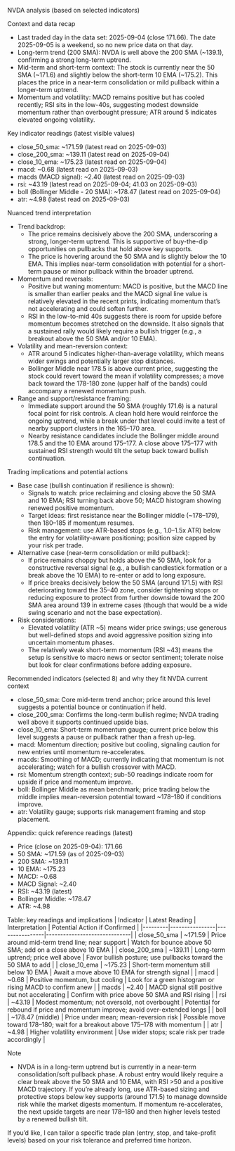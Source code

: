 NVDA analysis (based on selected indicators)

Context and data recap
- Last traded day in the data set: 2025-09-04 (close 171.66). The date 2025-09-05 is a weekend, so no new price data on that day.
- Long-term trend (200 SMA): NVDA is well above the 200 SMA (~139.1), confirming a strong long-term uptrend.
- Mid-term and short-term context: The stock is currently near the 50 SMA (~171.6) and slightly below the short-term 10 EMA (~175.2). This places the price in a near-term consolidation or mild pullback within a longer-term uptrend.
- Momentum and volatility: MACD remains positive but has cooled recently; RSI sits in the low-40s, suggesting modest downside momentum rather than overbought pressure; ATR around 5 indicates elevated ongoing volatility.

Key indicator readings (latest visible values)
- close_50_sma: ~171.59 (latest read on 2025-09-03)
- close_200_sma: ~139.11 (latest read on 2025-09-04)
- close_10_ema: ~175.23 (latest read on 2025-09-04)
- macd: ~0.68 (latest read on 2025-09-03)
- macds (MACD signal): ~2.40 (latest read on 2025-09-03)
- rsi: ~43.19 (latest read on 2025-09-04; 41.03 on 2025-09-03)
- boll (Bollinger Middle - 20 SMA): ~178.47 (latest read on 2025-09-04)
- atr: ~4.98 (latest read on 2025-09-03)

Nuanced trend interpretation
- Trend backdrop:
  - The price remains decisively above the 200 SMA, underscoring a strong, longer-term uptrend. This is supportive of buy-the-dip opportunities on pullbacks that hold above key supports.
  - The price is hovering around the 50 SMA and is slightly below the 10 EMA. This implies near-term consolidation with potential for a short-term pause or minor pullback within the broader uptrend.
- Momentum and reversals:
  - Positive but waning momentum: MACD is positive, but the MACD line is smaller than earlier peaks and the MACD signal line value is relatively elevated in the recent prints, indicating momentum that’s not accelerating and could soften further.
  - RSI in the low-to-mid 40s suggests there is room for upside before momentum becomes stretched on the downside. It also signals that a sustained rally would likely require a bullish trigger (e.g., a breakout above the 50 SMA and/or 10 EMA).
- Volatility and mean-reversion context:
  - ATR around 5 indicates higher-than-average volatility, which means wider swings and potentially larger stop distances.
  - Bollinger Middle near 178.5 is above current price, suggesting the stock could revert toward the mean if volatility compresses; a move back toward the 178-180 zone (upper half of the bands) could accompany a renewed momentum push.
- Range and support/resistance framing:
  - Immediate support around the 50 SMA (roughly 171.6) is a natural focal point for risk controls. A clean hold here would reinforce the ongoing uptrend, while a break under that level could invite a test of nearby support clusters in the 165–170 area.
  - Nearby resistance candidates include the Bollinger middle around 178.5 and the 10 EMA around 175–177. A close above 175–177 with sustained RSI strength would tilt the setup back toward bullish continuation.

Trading implications and potential actions
- Base case (bullish continuation if resilience is shown):
  - Signals to watch: price reclaiming and closing above the 50 SMA and 10 EMA; RSI turning back above 50; MACD histogram showing renewed positive momentum.
  - Target ideas: first resistance near the Bollinger middle (~178–179), then 180–185 if momentum resumes.
  - Risk management: use ATR-based stops (e.g., 1.0–1.5x ATR) below the entry for volatility-aware positioning; position size capped by your risk per trade.
- Alternative case (near-term consolidation or mild pullback):
  - If price remains choppy but holds above the 50 SMA, look for a constructive reversal signal (e.g., a bullish candlestick formation or a break above the 10 EMA) to re-enter or add to long exposure.
  - If price breaks decisively below the 50 SMA (around 171.5) with RSI deteriorating toward the 35–40 zone, consider tightening stops or reducing exposure to protect from further downside toward the 200 SMA area around 139 in extreme cases (though that would be a wide swing scenario and not the base expectation).
- Risk considerations:
  - Elevated volatility (ATR ~5) means wider price swings; use generous but well-defined stops and avoid aggressive position sizing into uncertain momentum phases.
  - The relatively weak short-term momentum (RSI ~43) means the setup is sensitive to macro news or sector sentiment; tolerate noise but look for clear confirmations before adding exposure.

Recommended indicators (selected 8) and why they fit NVDA current context
- close_50_sma: Core mid-term trend anchor; price around this level suggests a potential bounce or continuation if held.
- close_200_sma: Confirms the long-term bullish regime; NVDA trading well above it supports continued upside bias.
- close_10_ema: Short-term momentum gauge; current price below this level suggests a pause or pullback rather than a fresh up-leg.
- macd: Momentum direction; positive but cooling, signaling caution for new entries until momentum re-accelerates.
- macds: Smoothing of MACD; currently indicating that momentum is not accelerating; watch for a bullish crossover with MACD.
- rsi: Momentum strength context; sub-50 readings indicate room for upside if price and momentum improve.
- boll: Bollinger Middle as mean benchmark; price trading below the middle implies mean-reversion potential toward ~178–180 if conditions improve.
- atr: Volatility gauge; supports risk management framing and stop placement.

Appendix: quick reference readings (latest)
- Price (close on 2025-09-04): 171.66
- 50 SMA: ~171.59 (as of 2025-09-03)
- 200 SMA: ~139.11
- 10 EMA: ~175.23
- MACD: ~0.68
- MACD Signal: ~2.40
- RSI: ~43.19 (latest)
- Bollinger Middle: ~178.47
- ATR: ~4.98

Table: key readings and implications
| Indicator | Latest Reading | Interpretation | Potential Action if Confirmed |
|---------|----------------|----------------|------------------------------|
| close_50_sma | ~171.59 | Price around mid-term trend line; near support | Watch for bounce above 50 SMA; add on a close above 10 EMA |
| close_200_sma | ~139.11 | Long-term uptrend; price well above | Favor bullish posture; use pullbacks toward the 50 SMA to add |
| close_10_ema | ~175.23 | Short-term momentum still below 10 EMA | Await a move above 10 EMA for strength signal |
| macd | ~0.68 | Positive momentum, but cooling | Look for a green histogram or rising MACD to confirm anew |
| macds | ~2.40 | MACD signal still positive but not accelerating | Confirm with price above 50 SMA and RSI rising |
| rsi | ~43.19 | Modest momentum; not oversold, not overbought | Potential for rebound if price and momentum improve; avoid over-extended longs |
| boll | ~178.47 (middle) | Price under mean; mean-reversion risk | Possible move toward 178–180; wait for a breakout above 175–178 with momentum |
| atr | ~4.98 | Higher volatility environment | Use wider stops; scale risk per trade accordingly |

Note
- NVDA is in a long-term uptrend but is currently in a near-term consolidation/soft pullback phase. A robust entry would likely require a clear break above the 50 SMA and 10 EMA, with RSI >50 and a positive MACD trajectory. If you’re already long, use ATR-based sizing and protective stops below key supports (around 171.5) to manage downside risk while the market digests momentum. If momentum re-accelerates, the next upside targets are near 178–180 and then higher levels tested by a renewed bullish tilt.

If you’d like, I can tailor a specific trade plan (entry, stop, and take-profit levels) based on your risk tolerance and preferred time horizon.